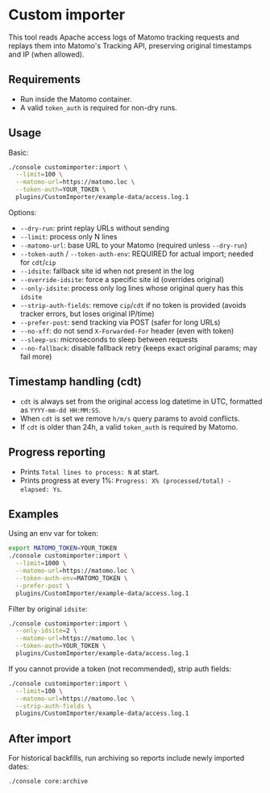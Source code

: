 # Custom importer  

This tool reads Apache access logs of Matomo tracking requests and replays them into Matomo's Tracking API, preserving original timestamps and IP (when allowed).

## Requirements
- Run inside the Matomo container.
- A valid `token_auth` is required for non-dry runs.

## Usage

Basic:
```bash
./console customimporter:import \
  --limit=100 \
  --matomo-url=https://matomo.loc \
  --token-auth=YOUR_TOKEN \
  plugins/CustomImporter/example-data/access.log.1
```

Options:
- `--dry-run`: print replay URLs without sending
- `--limit`: process only N lines
- `--matomo-url`: base URL to your Matomo (required unless `--dry-run`)
- `--token-auth` / `--token-auth-env`: REQUIRED for actual import; needed for `cdt`/`cip`
- `--idsite`: fallback site id when not present in the log
- `--override-idsite`: force a specific site id (overrides original)
- `--only-idsite`: process only log lines whose original query has this `idsite`
- `--strip-auth-fields`: remove `cip`/`cdt` if no token is provided (avoids tracker errors, but loses original IP/time)
- `--prefer-post`: send tracking via POST (safer for long URLs)
- `--no-xff`: do not send `X-Forwarded-For` header (even with token)
- `--sleep-us`: microseconds to sleep between requests
- `--no-fallback`: disable fallback retry (keeps exact original params; may fail more)

## Timestamp handling (cdt)
- `cdt` is always set from the original access log datetime in UTC, formatted as `YYYY-mm-dd HH:MM:SS`.
- When `cdt` is set we remove `h/m/s` query params to avoid conflicts.
- If `cdt` is older than 24h, a valid `token_auth` is required by Matomo.

## Progress reporting
- Prints `Total lines to process: N` at start.
- Prints progress at every 1%: `Progress: X% (processed/total) - elapsed: Ys`.

## Examples

Using an env var for token:
```bash
export MATOMO_TOKEN=YOUR_TOKEN
./console customimporter:import \
  --limit=1000 \
  --matomo-url=https://matomo.loc \
  --token-auth-env=MATOMO_TOKEN \
  --prefer-post \
  plugins/CustomImporter/example-data/access.log.1
```

Filter by original `idsite`:
```bash
./console customimporter:import \
  --only-idsite=2 \
  --matomo-url=https://matomo.loc \
  --token-auth=YOUR_TOKEN \
  plugins/CustomImporter/example-data/access.log.1
```

If you cannot provide a token (not recommended), strip auth fields:
```bash
./console customimporter:import \
  --limit=100 \
  --matomo-url=https://matomo.loc \
  --strip-auth-fields \
  plugins/CustomImporter/example-data/access.log.1
```

## After import
For historical backfills, run archiving so reports include newly imported dates:
```bash
./console core:archive
```